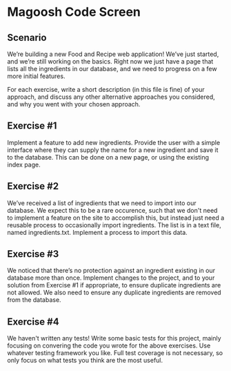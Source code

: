 # Magoosh Code Screen

## Scenario

We’re building a new Food and Recipe web application! We’ve just started, and we’re still working on the basics. Right now we just have a page that lists all the ingredients in our database, and we need to progress on a few more initial features.

For each exercise, write a short description (in this file is fine) of your approach, and discuss any other alternative approaches you considered, and why you went with your chosen approach. 

## Exercise #1

Implement a feature to add new ingredients. Provide the user with a simple interface where they can supply the name for a new ingredient and save it to the database. This can be done on a new page, or using the existing index page.

## Exercise #2

We’ve received a list of ingredients that we need to import into our database. We expect this to be a rare occurence, such that we don't need to implement a feature on the site to accomplish this, but instead just need a reusable process to occasionally import ingredients. The list is in a text file, named ingredients.txt. Implement a process to import this data. 

## Exercise #3

We noticed that there’s no protection against an ingredient existing in our database more than once. Implement changes to the project, and to your solution from Exercise #1 if appropriate, to ensure duplicate ingredients are not allowed. We also need to ensure any duplicate ingredients are removed from the database.

## Exercise #4

We haven't written any tests! Write some basic tests for this project, mainly focusing on convering the code you wrote for the above exercises. Use whatever testing framework you like. Full test coverage is not necessary, so only focus on what tests you think are the most useful.
